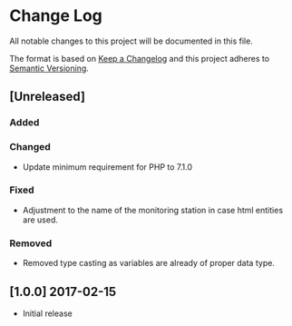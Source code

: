 # Change Log
All notable changes to this project will be documented in this file.

The format is based on [Keep a Changelog](http://keepachangelog.com/) and this project adheres to [Semantic Versioning](http://semver.org).

## [Unreleased]

### Added

### Changed
- Update minimum requirement for PHP to 7.1.0

### Fixed
- Adjustment to the name of the monitoring station in case html entities are used.

### Removed
- Removed type casting as variables are already of proper data type.


## [1.0.0] 2017-02-15
- Initial release